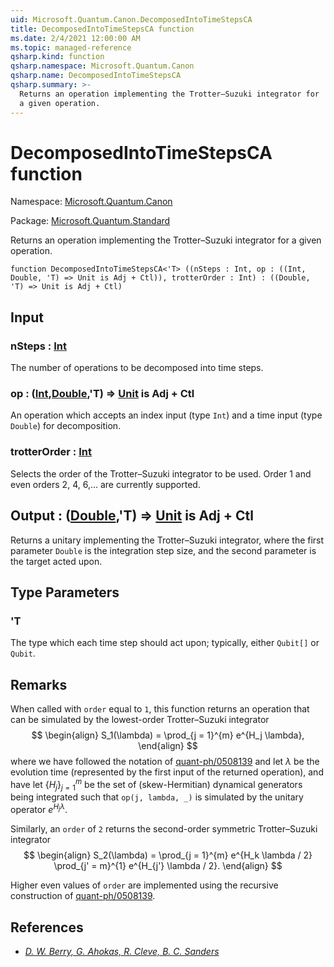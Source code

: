```yaml
---
uid: Microsoft.Quantum.Canon.DecomposedIntoTimeStepsCA
title: DecomposedIntoTimeStepsCA function
ms.date: 2/4/2021 12:00:00 AM
ms.topic: managed-reference
qsharp.kind: function
qsharp.namespace: Microsoft.Quantum.Canon
qsharp.name: DecomposedIntoTimeStepsCA
qsharp.summary: >-
  Returns an operation implementing the Trotter–Suzuki integrator for
  a given operation.
---
```


# DecomposedIntoTimeStepsCA function

Namespace: [Microsoft.Quantum.Canon](xref:Microsoft.Quantum.Canon)

Package: [Microsoft.Quantum.Standard](https://nuget.org/packages/Microsoft.Quantum.Standard)


Returns an operation implementing the Trotter–Suzuki integrator fora given operation.

```qsharp
function DecomposedIntoTimeStepsCA<'T> ((nSteps : Int, op : ((Int, Double, 'T) => Unit is Adj + Ctl)), trotterOrder : Int) : ((Double, 'T) => Unit is Adj + Ctl)
```


## Input

### nSteps : [Int](xref:microsoft.quantum.lang-ref.int)

The number of operations to be decomposed into time steps.


### op : ([Int](xref:microsoft.quantum.lang-ref.int),[Double](xref:microsoft.quantum.lang-ref.double),'T) => [Unit](xref:microsoft.quantum.lang-ref.unit)  is Adj + Ctl

An operation which accepts an index input (type `Int`) and a timeinput (type `Double`) for decomposition.


### trotterOrder : [Int](xref:microsoft.quantum.lang-ref.int)

Selects the order of the Trotter–Suzuki integrator to be used.Order 1 and even orders 2, 4, 6,... are currently supported.



## Output : ([Double](xref:microsoft.quantum.lang-ref.double),'T) => [Unit](xref:microsoft.quantum.lang-ref.unit)  is Adj + Ctl

Returns a unitary implementing the Trotter–Suzuki integrator, wherethe first parameter `Double` is the integration step size, and thesecond parameter is the target acted upon.

## Type Parameters

### 'T

The type which each time step should act upon; typically, either`Qubit[]` or `Qubit`.

## Remarks

When called with `order` equal to `1`, this function returns an operationthat can be simulated by the lowest-order Trotter–Suzuki integrator$$\begin{align}S_1(\lambda) = \prod_{j = 1}^{m} e^{H_j \lambda},\end{align}$$where we have followed the notation of[quant-ph/0508139](https://arxiv.org/abs/quant-ph/0508139)and let $\lambda$ be the evolution time (represented by the first inputof the returned operation), and have let $\{H_j\}_{j = 1}^{m}$ be theset of (skew-Hermitian) dynamical generators being integrated such that`op(j, lambda, _)` is simulated by the unitary operator$e^{H_j \lambda}$.Similarly, an `order` of `2` returns the second-order symmetricTrotter–Suzuki integrator$$\begin{align}S_2(\lambda) = \prod_{j = 1}^{m} e^{H_k \lambda / 2}\prod_{j' = m}^{1} e^{H_{j'} \lambda / 2}.\end{align}$$Higher even values of `order` are implemented using the recursiveconstruction of [quant-ph/0508139](https://arxiv.org/abs/quant-ph/0508139).

## References

- [ *D. W. Berry, G. Ahokas, R. Cleve, B. C. Sanders* ](https://arxiv.org/abs/quant-ph/0508139)
